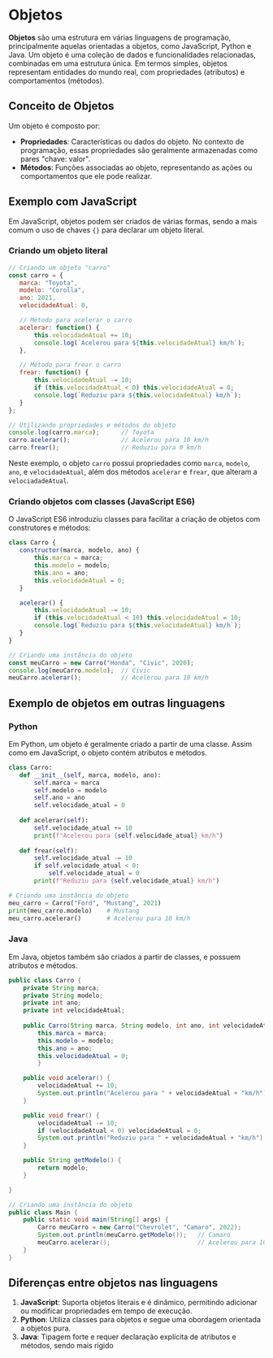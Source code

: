 # Objetos
**Objetos** são uma estrutura em várias linguagens de programação, principalmente aquelas orientadas a objetos, como JavaScript, Python e Java. Um objeto é uma coleção de dados e funcionalidades relacionadas, combinadas em uma estrutura única. Em termos simples, objetos representam entidades do mundo real, com propriedades (atributos) e comportamentos (métodos).

## Conceito de Objetos
Um objeto é composto por:
 * **Propriedades**: Características ou dados do objeto. No contexto de programação, essas propriedades são geralmente armazenadas como pares "chave: valor".
 * **Métodos**: Funções associadas ao objeto, representando as ações ou comportamentos que ele pode realizar.

 ## Exemplo com JavaScript
 Em JavaScript, objetos podem ser criados de várias formas, sendo a mais comum o uso de chaves ``{}`` para declarar um objeto literal.

 ### Criando um objeto literal
 ```javascript
 // Criando um objeto "carro"
 const carro = {
    marca: "Toyota",
    modelo: "Corolla",
    ano: 2021,
    velocidadeAtual: 0,

    // Método para acelerar o carro
    acelerar: function() {
        this.velocidadeAtual += 10;
        console.log(`Acelerou para ${this.velocidadeAtual} km/h`);
    },

    // Método para frear o carro
    frear: function() {
        this.velocidadeAtual -= 10;
        if (this.velocidadeAtual < 0) this.velocidadeAtual = 0;
        console.log(`Reduziu para ${this.velocidadeAtual} km/h`);
    }
 };

 // Utilizando propriedades e métodos do objeto
 console.log(carro.marca);      // Toyota
 carro.acelerar();              // Acelerou para 10 km/h
 carro.frear();                 // Reduziu para 0 km/h
 ```
 Neste exemplo, o objeto ``carro`` possui propriedades como ``marca``, ``modelo``, ``ano``, e ``velocidadeAtual``, além dos métodos ``acelerar`` e ``frear``, que alteram a ``velociadadeAtual``.

 ### Criando objetos com classes (JavaScript ES6)
 O JavaScript ES6 introduziu classes para facilitar a criação de objetos com construtores e métodos:

 ```javascript
 class Carro {
    constructor(marca, modelo, ano) {
        this.marca = marca;
        this.modelo = modelo;
        this.ano = ano;
        this.velocidadeAtual = 0;
    }

    acelerar() {
        this.velocidadeAtual -= 10;
        if (this.velocidadeAtual < 10) this.velocidadeAtual = 10;
        console.log(`Reduziu para ${this.velocidadeAtual} km/h`);
    }
 }

 // Criando uma instância do objeto
 const meuCarro = new Carro("Honda", "Civic", 2020);
 console.log(meuCarro.modelo);  // Civic
 meuCarro.acelerar();           // Acelerou para 10 km/h
 ```

 ## Exemplo de objetos em outras linguagens

 ### Python
 Em Python, um objeto é geralmente criado a partir de uma classe. Assim como em JavaScript, o objeto contém atributos e métodos.
 ```python
 class Carro:
    def __init__(self, marca, modelo, ano):
        self.marca = marca
        self.modelo = modelo
        self.ano = ano
        self.velocidade_atual = 0
    
    def acelerar(self):
        self.velocidade_atual += 10
        print(f"Acelerou para {self.velocidade_atual} km/h")
    
    def frear(self):
        self.velocidade_atual -= 10
        if self.velocidade_atual < 0:
            self.velocidade_atual = 0
        print(f"Reduziu para {self.velocidade_atual} km/h")
 
 # Criando uma instância do objeto
 meu_carro = Carro("Ford", "Mustang", 2021)
 print(meu_carro.modelo)    # Mustang
 meu_carro.acelerar()       # Acelerou para 10 km/h
 ```

### Java
Em Java, objetos também são criados a partir de classes, e possuem atributos e métodos.

```java
public class Carro {
    private String marca;
    private String modelo;
    private int ano;
    private int velocidadeAtual;
    
    public Carro(String marca, String modelo, int ano, int velocidadeAtual) {
        this.marca = marca;
        this.modelo = modelo;
        this.ano = ano;
        this.velocidadeAtual = 0;    
        }

    public void acelerar() {
        velocidadeAtual += 10;
        System.out.println("Acelerou para " + velocidadeAtual + "km/h")
    }

    public void frear() {
        velocidadeAtual -= 10;
        if (velocidadeAtual < 0) velocidadeAtual = 0;
        System.out.println("Reduziu para " + velocidadeAtual + "km/h")
    }

    public String getModelo() {
        return modelo;
    }

}

// Criando uma instância do objeto
public class Main {
    public static void main(String[] args) {
        Carro meuCarro = new Carro("Chevrolet", "Camaro", 2022);
        System.out.println(meuCarro.getModelo());   // Camaro
        meuCarro.acelerar();                        // Acelerou para 10 km/h
    }
}
```

## Diferenças entre objetos nas linguagens
1. **JavaScript**: Suporta objetos literais e é dinâmico, permitindo adicionar ou modificar propriedades em tempo de execução.
2. **Python**: Utiliza classes para objetos e segue uma obordagem orientada a objetos pura.
3. **Java**: Tipagem forte e requer declaração explícita de atributos e métodos, sendo mais rígido
